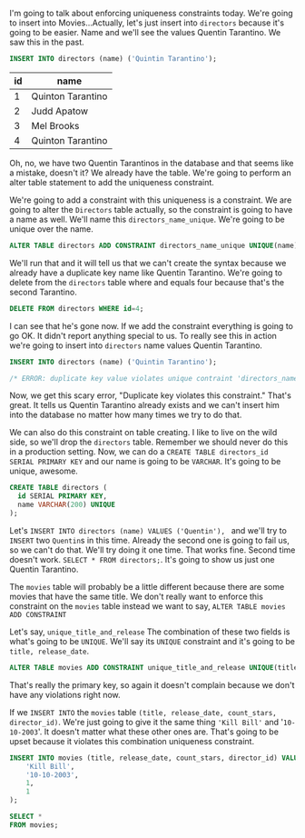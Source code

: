 I'm going to talk about enforcing uniqueness constraints today. We're going to insert into Movies...Actually, let's just insert into `directors` because it's going to be easier. Name and we'll see the values Quentin Tarantino. We saw this in the past.

```sql
INSERT INTO directors (name) ('Quintin Tarantino');
```
| id | name              |
|----|-------------------|
| 1  | Quinton Tarantino |
| 2  | Judd Apatow       |
| 3  | Mel Brooks        |
| 4  | Quinton Tarantino |

Oh, no, we have two Quentin Tarantinos in the database and that seems like a mistake, doesn't it? We already have the table. We're going to perform an alter table statement to add the uniqueness constraint.

We're going to add a constraint with this uniqueness is a constraint. We are going to alter the `Directors` table actually, so the constraint is going to have a name as well. We'll name this `directors_name_unique`. We're going to be unique over the name.

```sql
ALTER TABLE directors ADD CONSTRAINT directors_name_unique UNIQUE(name);
```

We'll run that and it will tell us that we can't create the syntax because we already have a duplicate key name like Quentin Tarantino. We're going to delete from the `directors` table where and equals four because that's the second Tarantino.

```sql
DELETE FROM directors WHERE id=4;
```

I can see that he's gone now. If we add the constraint everything is going to go OK. It didn't report anything special to us. To really see this in action we're going to insert into `directors` name values Quentin Tarantino.

```sql
INSERT INTO directors (name) ('Quintin Tarantino');

/* ERROR: duplicate key value violates unique contraint 'directors_name_unique' */
```

Now, we get this scary error, "Duplicate key violates this constraint." That's great. It tells us Quentin Tarantino already exists and we can't insert him into the database no matter how many times we try to do that.

We can also do this constraint on table creating. I like to live on the wild side, so we'll drop the `directors` table. Remember we should never do this in a production setting. Now, we can do a `CREATE TABLE directors_id SERIAL PRIMARY KEY` and our name is going to be `VARCHAR`. It's going to be unique, awesome.

```sql
CREATE TABLE directors (
  id SERIAL PRIMARY KEY,
  name VARCHAR(200) UNIQUE
);
```

Let's `INSERT INTO directors (name) VALUES ('Quentin'), ` and we'll try to `INSERT` two `Quentin`s in this time. Already the second one is going to fail us, so we can't do that. We'll try doing it one time. That works fine. Second time doesn't work. `SELECT * FROM directors;`. It's going to show us just one Quentin Tarantino.

The `movies` table will probably be a little different because there are some movies that have the same title. We don't really want to enforce this constraint on the `movies` table instead we want to say, `ALTER TABLE movies ADD CONSTRAINT`

Let's say, `unique_title_and_release` The combination of these two fields is what's going to be `UNIQUE`. We'll say its `UNIQUE` constraint and it's going to be `title, release_date`.

```sql
ALTER TABLE movies ADD CONSTRAINT unique_title_and_release UNIQUE(title,release_date);
```

That's really the primary key, so again it doesn't complain because we don't have any violations right now.

If we `INSERT INTO` the `movies` table `(title, release_date, count_stars, director_id)`. We're just going to give it the same thing `'Kill Bill'` and '`10-10-2003`'. It doesn't matter what these other ones are. That's going to be upset because it violates this combination uniqueness constraint.

```sql
INSERT INTO movies (title, release_date, count_stars, director_id) VALUES (
    'Kill Bill',
    '10-10-2003',
    1,
    1
);

SELECT *
FROM movies;
```